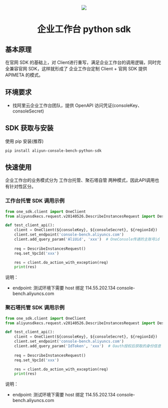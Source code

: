 <p align="center">
<a href=" https://www.alibabacloud.com"><img src="https://aliyunsdk-pages.alicdn.com/icons/Aliyun.svg"></a>
</p>

<h1 align="center">企业工作台 python sdk</h1>


## 基本原理

在官网 SDK 的基础上，对 Client进行重写，满足企业工作台的调用逻辑，同时完全兼容官网 SDK，这样就形成了 企业工作台定制 Client + 官网 SDK 提供 APIMETA 的模式。


## 环境要求

- 找阿里云企业工作台团队，提供 OpenAPI 访问凭证(consoleKey、consoleSecret)

## SDK 获取与安装

使用 pip 安装(推荐)

```shell
pip install aliyun-console-bench-python-sdk
```

## 快速使用 

企业工作台的业务模式分为 工作台托管、聚石塔自管 两种模式，因此API调用也有针对性区分。


### 工作台托管 SDK 调用示例

```python
from one_sdk.client import OneClient
from aliyunsdkecs.request.v20140526.DescribeInstancesRequest import DescribeInstancesRequest

def test_client_api():
    client = OneClient(${consoleKey}, ${consoleSecret}, ${regionId})
    client.set_endpoint('console-bench.aliyuncs.com')
    client.add_query_param('AliUid', 'xxx')  # OneConsole传递的主账号id
    
    req = DescribeInstancesRequest()
    req.set_VpcId('xxx')

    res = client.do_action_with_exception(req)
    print(res)
```

说明：

- endpoint: 测试环境下需要 host 绑定 114.55.202.134 console-bench.aliyuncs.com


### 聚石塔托管 SDK 调用示例

```python
from one_sdk.client import OneClient
from aliyunsdkecs.request.v20140526.DescribeInstancesRequest import DescribeInstancesRequest

def test_client_api():
    client = OneClient(${consoleKey}, ${consoleSecret}, ${regionId})
    client.set_endpoint('console-bench.aliyuncs.com')
    client.add_query_param('IdToken', 'xxx')  # Oauth授权后获取的身份信息
    
    req = DescribeInstancesRequest()
    req.set_VpcId('xxx')

    res = client.do_action_with_exception(req)
    print(res)
```

说明：

- endpoint: 测试环境下需要 host 绑定 114.55.202.134 console-bench.aliyuncs.com


